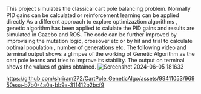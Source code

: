 This project simulates the classical cart pole balancing problem. Normally PID gains can be calculated or reinforcement learning can be applied directly
As a different approach to explore optimizaztion algorithms , genetic algorithm has been applied to calulate the PID gains and results are simulated in Gazebo and ROS.
The code can be further improved by improvising the mutation logic, crossover etc or by hit and trial to calculate optimal population , number of generations etc.
The following video and terminal output shows a glimpse of the working of Genetic Algorithm as the cart pole learns and tries to improve its stability. The output on terminal shows the values of gains obtained.
![Screenshot 2024-06-05 181633](https://github.com/shriram272/CartPole_GeneticAlgo/assets/99411053/a17bfc0f-cd4a-428b-a433-347ac3de3ec8)


https://github.com/shriram272/CartPole_GeneticAlgo/assets/99411053/96950eaa-b7b0-4a0a-bb9a-311412b2bcf9

